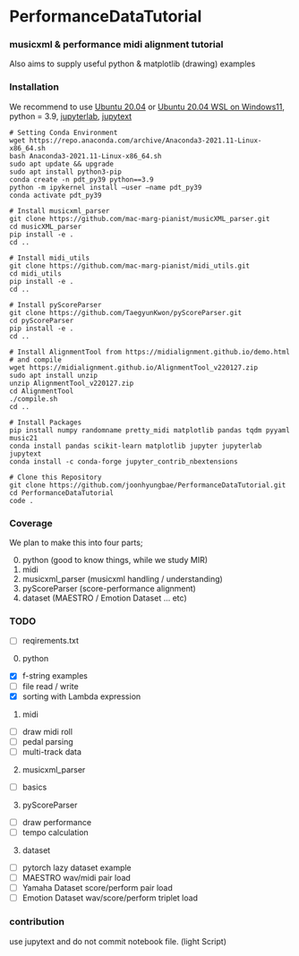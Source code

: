 # PerformanceDataTutorial

### musicxml & performance midi alignment tutorial
Also aims to supply useful python & matplotlib (drawing) examples

### Installation
We recommend to use
[Ubuntu 20.04](https://releases.ubuntu.com/20.04/) or [Ubuntu 20.04 WSL on Windows11](https://ubuntu.com/tutorials/install-ubuntu-on-wsl2-on-windows-11-with-gui-support#1-overview),
python = 3.9, 
[jupyterlab](https://jupyterlab.readthedocs.io/en/stable/getting_started/installation.html),
[jupytext](https://jupytext.readthedocs.io/en/latest/install.html)

```
# Setting Conda Environment
wget https://repo.anaconda.com/archive/Anaconda3-2021.11-Linux-x86_64.sh
bash Anaconda3-2021.11-Linux-x86_64.sh
sudo apt update && upgrade
sudo apt install python3-pip
conda create -n pdt_py39 python==3.9
python -m ipykernel install —user —name pdt_py39
conda activate pdt_py39

# Install musicxml_parser
git clone https://github.com/mac-marg-pianist/musicXML_parser.git
cd musicXML_parser
pip install -e .
cd ..

# Install midi_utils
git clone https://github.com/mac-marg-pianist/midi_utils.git
cd midi_utils
pip install -e .
cd ..

# Install pyScoreParser
git clone https://github.com/TaegyunKwon/pyScoreParser.git
cd pyScoreParser
pip install -e .
cd ..

# Install AlignmentTool from https://midialignment.github.io/demo.html
# and compile
wget https://midialignment.github.io/AlignmentTool_v220127.zip
sudo apt install unzip
unzip AlignmentTool_v220127.zip
cd AlignmentTool
./compile.sh
cd ..

# Install Packages
pip install numpy randomname pretty_midi matplotlib pandas tqdm pyyaml music21
conda install pandas scikit-learn matplotlib jupyter jupyterlab jupytext
conda install -c conda-forge jupyter_contrib_nbextensions

# Clone this Repository
git clone https://github.com/joonhyungbae/PerformanceDataTutorial.git
cd PerformanceDataTutorial
code .
```

### Coverage
We plan to make this into four parts;

0. python (good to know things, while we study MIR)
1. midi
2. musicxml_parser (musicxml handling / understanding)
3. pyScoreParser (score-performance alignment)
4. dataset (MAESTRO / Emotion Dataset ... etc)

### TODO
- [ ] reqirements.txt

0. python
- [x] f-string examples
- [ ] file read / write
- [x] sorting with Lambda expression

1. midi
- [ ] draw midi roll
- [ ] pedal parsing
- [ ] multi-track data

2. musicxml_parser
- [ ] basics

3. pyScoreParser
- [ ] draw performance
- [ ] tempo calculation

3. dataset
- [ ] pytorch lazy dataset example
- [ ] MAESTRO wav/midi pair load
- [ ] Yamaha Dataset score/perform pair load
- [ ] Emotion Dataset wav/score/perform triplet load

### contribution
use jupytext and do not commit notebook file. (light Script)
